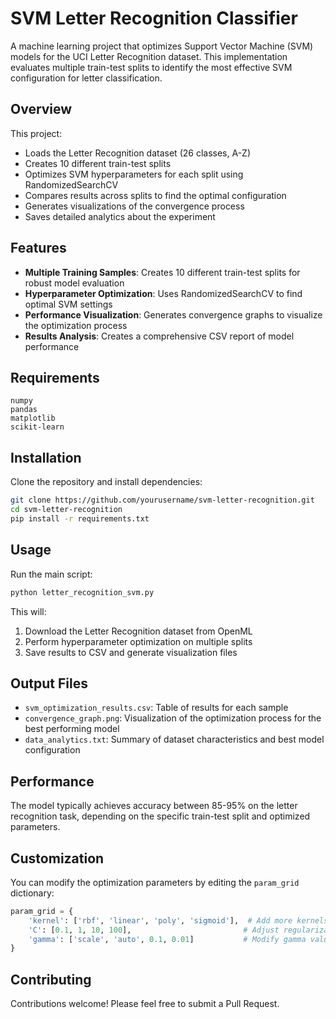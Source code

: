 # SVM Letter Recognition Classifier

A machine learning project that optimizes Support Vector Machine (SVM) models for the UCI Letter Recognition dataset. This implementation evaluates multiple train-test splits to identify the most effective SVM configuration for letter classification.

## Overview

This project:
- Loads the Letter Recognition dataset (26 classes, A-Z)
- Creates 10 different train-test splits
- Optimizes SVM hyperparameters for each split using RandomizedSearchCV
- Compares results across splits to find the optimal configuration
- Generates visualizations of the convergence process
- Saves detailed analytics about the experiment

## Features

- **Multiple Training Samples**: Creates 10 different train-test splits for robust model evaluation
- **Hyperparameter Optimization**: Uses RandomizedSearchCV to find optimal SVM settings
- **Performance Visualization**: Generates convergence graphs to visualize the optimization process
- **Results Analysis**: Creates a comprehensive CSV report of model performance

## Requirements

```
numpy
pandas
matplotlib
scikit-learn
```

## Installation

Clone the repository and install dependencies:

```bash
git clone https://github.com/yourusername/svm-letter-recognition.git
cd svm-letter-recognition
pip install -r requirements.txt
```

## Usage

Run the main script:

```bash
python letter_recognition_svm.py
```

This will:
1. Download the Letter Recognition dataset from OpenML
2. Perform hyperparameter optimization on multiple splits
3. Save results to CSV and generate visualization files

## Output Files

- `svm_optimization_results.csv`: Table of results for each sample
- `convergence_graph.png`: Visualization of the optimization process for the best performing model
- `data_analytics.txt`: Summary of dataset characteristics and best model configuration

## Performance

The model typically achieves accuracy between 85-95% on the letter recognition task, depending on the specific train-test split and optimized parameters.

## Customization

You can modify the optimization parameters by editing the `param_grid` dictionary:

```python
param_grid = {
    'kernel': ['rbf', 'linear', 'poly', 'sigmoid'],  # Add more kernels
    'C': [0.1, 1, 10, 100],                         # Adjust regularization values
    'gamma': ['scale', 'auto', 0.1, 0.01]           # Modify gamma values
}
```

## Contributing

Contributions welcome! Please feel free to submit a Pull Request.
